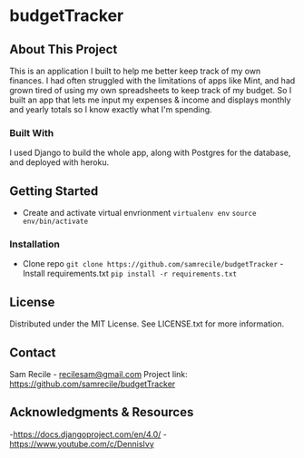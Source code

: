 
# budgetTracker
## About This Project
This is an application I built to help me better keep track of my own finances. I had often struggled with the limitations of apps like Mint, and had grown tired of using my own spreadsheets to keep track of my budget. So I built an app that lets me input my expenses & income and displays monthly and yearly totals so I know exactly what I'm spending.

### Built With
I used Django to build the whole app, along with Postgres for the database, and deployed with heroku.

## Getting Started
- Create and activate virtual envrionment
`virtualenv env`
`source env/bin/activate`

### Installation
- Clone repo
`git clone https://github.com/samrecile/budgetTracker`
-Install requirements.txt
`pip install -r requirements.txt`

## License
Distributed under the MIT License. See LICENSE.txt for more information.

## Contact
Sam Recile - recilesam@gmail.com
Project link: https://github.com/samrecile/budgetTracker

## Acknowledgments & Resources
-https://docs.djangoproject.com/en/4.0/
-https://www.youtube.com/c/DennisIvy
